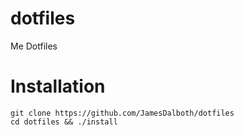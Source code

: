 # dotfiles
Me Dotfiles

# Installation
```
git clone https://github.com/JamesDalboth/dotfiles
cd dotfiles && ./install
```

